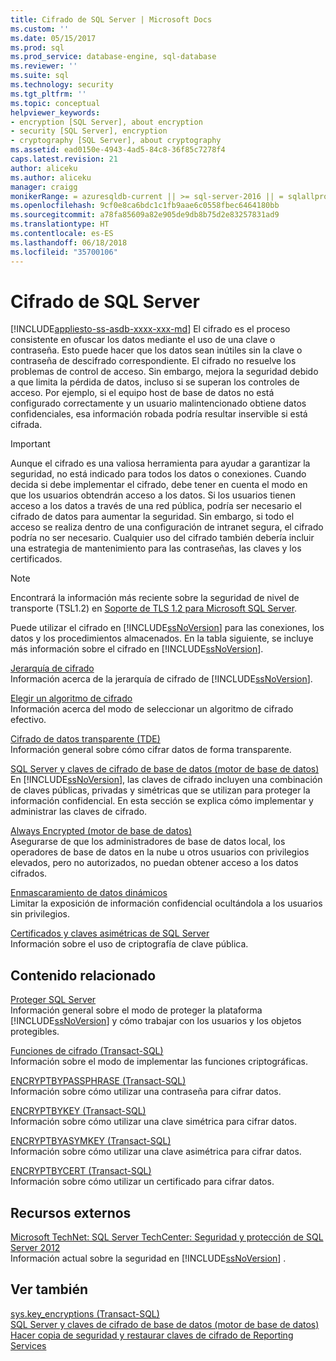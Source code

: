 ```yaml
---
title: Cifrado de SQL Server | Microsoft Docs
ms.custom: ''
ms.date: 05/15/2017
ms.prod: sql
ms.prod_service: database-engine, sql-database
ms.reviewer: ''
ms.suite: sql
ms.technology: security
ms.tgt_pltfrm: ''
ms.topic: conceptual
helpviewer_keywords:
- encryption [SQL Server], about encryption
- security [SQL Server], encryption
- cryptography [SQL Server], about cryptography
ms.assetid: ead0150e-4943-4ad5-84c8-36f85c7278f4
caps.latest.revision: 21
author: aliceku
ms.author: aliceku
manager: craigg
monikerRange: = azuresqldb-current || >= sql-server-2016 || = sqlallproducts-allversions
ms.openlocfilehash: 9cf0e8ca6bdc1c1fb9aae6c0558fbec6464180bb
ms.sourcegitcommit: a78fa85609a82e905de9db8b75d2e83257831ad9
ms.translationtype: HT
ms.contentlocale: es-ES
ms.lasthandoff: 06/18/2018
ms.locfileid: "35700106"
---
```

# <a name="sql-server-encryption"></a>Cifrado de SQL Server
[!INCLUDE[appliesto-ss-asdb-xxxx-xxx-md](../../../includes/appliesto-ss-asdb-xxxx-xxx-md.md)]
  El cifrado es el proceso consistente en ofuscar los datos mediante el uso de una clave o contraseña. Esto puede hacer que los datos sean inútiles sin la clave o contraseña de descifrado correspondiente. El cifrado no resuelve los problemas de control de acceso. Sin embargo, mejora la seguridad debido a que limita la pérdida de datos, incluso si se superan los controles de acceso. Por ejemplo, si el equipo host de base de datos no está configurado correctamente y un usuario malintencionado obtiene datos confidenciales, esa información robada podría resultar inservible si está cifrada.  
  

> [!IMPORTANT]  
>  Aunque el cifrado es una valiosa herramienta para ayudar a garantizar la seguridad, no está indicado para todos los datos o conexiones. Cuando decida si debe implementar el cifrado, debe tener en cuenta el modo en que los usuarios obtendrán acceso a los datos. Si los usuarios tienen acceso a los datos a través de una red pública, podría ser necesario el cifrado de datos para aumentar la seguridad. Sin embargo, si todo el acceso se realiza dentro de una configuración de intranet segura, el cifrado podría no ser necesario. Cualquier uso del cifrado también debería incluir una estrategia de mantenimiento para las contraseñas, las claves y los certificados.  
  
> [!NOTE]  
>  Encontrará la información más reciente sobre la seguridad de nivel de transporte (TSL1.2) en [Soporte de TLS 1.2 para Microsoft SQL Server](https://support.microsoft.com/kb/3135244).  

Puede utilizar el cifrado en [!INCLUDE[ssNoVersion](../../../includes/ssnoversion-md.md)] para las conexiones, los datos y los procedimientos almacenados. En la tabla siguiente, se incluye más información sobre el cifrado en [!INCLUDE[ssNoVersion](../../../includes/ssnoversion-md.md)].  

 [Jerarquía de cifrado](../../../relational-databases/security/encryption/encryption-hierarchy.md)  
 Información acerca de la jerarquía de cifrado de [!INCLUDE[ssNoVersion](../../../includes/ssnoversion-md.md)].  
  
 [Elegir un algoritmo de cifrado](../../../relational-databases/security/encryption/choose-an-encryption-algorithm.md)  
 Información acerca del modo de seleccionar un algoritmo de cifrado efectivo.  
  
 [Cifrado de datos transparente &#40;TDE&#41;](../../../relational-databases/security/encryption/transparent-data-encryption.md)  
 Información general sobre cómo cifrar datos de forma transparente.  
  
 [SQL Server y claves de cifrado de base de datos &#40;motor de base de datos&#41;](../../../relational-databases/security/encryption/sql-server-and-database-encryption-keys-database-engine.md)  
 En [!INCLUDE[ssNoVersion](../../../includes/ssnoversion-md.md)], las claves de cifrado incluyen una combinación de claves públicas, privadas y simétricas que se utilizan para proteger la información confidencial. En esta sección se explica cómo implementar y administrar las claves de cifrado.  
  
 [Always Encrypted &#40;motor de base de datos&#41;](../../../relational-databases/security/encryption/always-encrypted-database-engine.md)  
 Asegurarse de que los administradores de base de datos local, los operadores de base de datos en la nube u otros usuarios con privilegios elevados, pero no autorizados, no puedan obtener acceso a los datos cifrados.  
  
 [Enmascaramiento de datos dinámicos](../../../relational-databases/security/dynamic-data-masking.md)  
 Limitar la exposición de información confidencial ocultándola a los usuarios sin privilegios.  
  
 [Certificados y claves asimétricas de SQL Server](../../../relational-databases/security/sql-server-certificates-and-asymmetric-keys.md)  
 Información sobre el uso de criptografía de clave pública.  
  
## <a name="related-content"></a>Contenido relacionado  
 [Proteger SQL Server](../../../relational-databases/security/securing-sql-server.md)  
 Información general sobre el modo de proteger la plataforma [!INCLUDE[ssNoVersion](../../../includes/ssnoversion-md.md)] y cómo trabajar con los usuarios y los objetos protegibles.  
  
 [Funciones de cifrado &#40;Transact-SQL&#41;](../../../t-sql/functions/cryptographic-functions-transact-sql.md)  
 Información sobre el modo de implementar las funciones criptográficas.  
  
 [ENCRYPTBYPASSPHRASE &#40;Transact-SQL&#41;](../../../t-sql/functions/encryptbypassphrase-transact-sql.md)  
 Información sobre cómo utilizar una contraseña para cifrar datos.  
  
 [ENCRYPTBYKEY &#40;Transact-SQL&#41;](../../../t-sql/functions/encryptbykey-transact-sql.md)  
 Información sobre cómo utilizar una clave simétrica para cifrar datos.  
  
 [ENCRYPTBYASYMKEY &#40;Transact-SQL&#41;](../../../t-sql/functions/encryptbyasymkey-transact-sql.md)  
 Información sobre cómo utilizar una clave asimétrica para cifrar datos.  
  
 [ENCRYPTBYCERT &#40;Transact-SQL&#41;](../../../t-sql/functions/encryptbycert-transact-sql.md)  
 Información sobre cómo utilizar un certificado para cifrar datos.  
  
## <a name="external-resources"></a>Recursos externos  
 [Microsoft TechNet: SQL Server TechCenter: Seguridad y protección de SQL Server 2012](http://download.microsoft.com/download/8/F/A/8FABACD7-803E-40FC-ADF8-355E7D218F4C/SQL_Server_2012_Security_Best_Practice_Whitepaper_Apr2012.docx)  
 Información actual sobre la seguridad en [!INCLUDE[ssNoVersion](../../../includes/ssnoversion-md.md)] .  
  
## <a name="see-also"></a>Ver también  
 [sys.key_encryptions &#40;Transact-SQL&#41;](../../../relational-databases/system-catalog-views/sys-key-encryptions-transact-sql.md)   
 [SQL Server y claves de cifrado de base de datos &#40;motor de base de datos&#41;](../../../relational-databases/security/encryption/sql-server-and-database-encryption-keys-database-engine.md)   
 [Hacer copia de seguridad y restaurar claves de cifrado de Reporting Services](../../../reporting-services/install-windows/ssrs-encryption-keys-back-up-and-restore-encryption-keys.md)  
  
  
